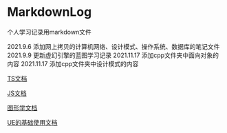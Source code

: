 # MarkdownLog

个人学习记录用markdown文件


2021.9.6 添加网上拷贝的计算机网络、设计模式、操作系统、数据库的笔记文件  
2021.9.9 更新虚幻引擎的蓝图学习记录
2021.11.17 添加cpp文件夹中面向对象的内容
2021.11.17 添加cpp文件夹中设计模式的内容

[TS文档](./TS/Typescript.md)

[JS文档](./TS/JaveScript.md)

[图形学文档](./%E5%9B%BE%E5%BD%A2%E5%AD%A6/%E5%9B%BE%E5%BD%A2%E5%AD%A6.md)

[UE的基础使用文档](%E8%99%9A%E5%B9%BB.md)

